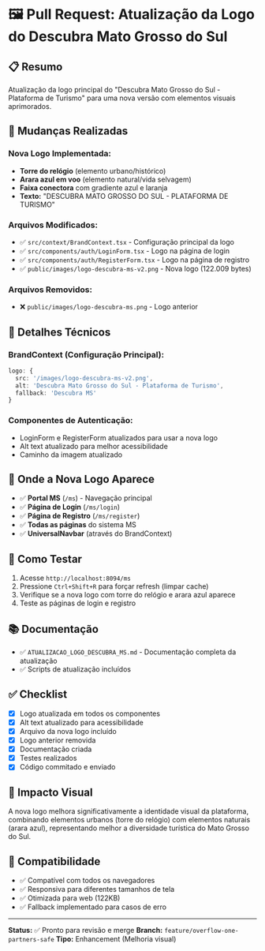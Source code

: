 # 🖼️ Pull Request: Atualização da Logo do Descubra Mato Grosso do Sul

## 📋 Resumo
Atualização da logo principal do "Descubra Mato Grosso do Sul - Plataforma de Turismo" para uma nova versão com elementos visuais aprimorados.

## 🎯 Mudanças Realizadas

### **Nova Logo Implementada:**
- **Torre do relógio** (elemento urbano/histórico)
- **Arara azul em voo** (elemento natural/vida selvagem) 
- **Faixa conectora** com gradiente azul e laranja
- **Texto:** "DESCUBRA MATO GROSSO DO SUL - PLATAFORMA DE TURISMO"

### **Arquivos Modificados:**
- ✅ `src/context/BrandContext.tsx` - Configuração principal da logo
- ✅ `src/components/auth/LoginForm.tsx` - Logo na página de login
- ✅ `src/components/auth/RegisterForm.tsx` - Logo na página de registro
- ✅ `public/images/logo-descubra-ms-v2.png` - Nova logo (122.009 bytes)

### **Arquivos Removidos:**
- ❌ `public/images/logo-descubra-ms.png` - Logo anterior

## 🔧 Detalhes Técnicos

### **BrandContext (Configuração Principal):**
```typescript
logo: {
  src: '/images/logo-descubra-ms-v2.png',
  alt: 'Descubra Mato Grosso do Sul - Plataforma de Turismo',
  fallback: 'Descubra MS'
}
```

### **Componentes de Autenticação:**
- LoginForm e RegisterForm atualizados para usar a nova logo
- Alt text atualizado para melhor acessibilidade
- Caminho da imagem atualizado

## 📍 Onde a Nova Logo Aparece

- ✅ **Portal MS** (`/ms`) - Navegação principal
- ✅ **Página de Login** (`/ms/login`)
- ✅ **Página de Registro** (`/ms/register`)
- ✅ **Todas as páginas** do sistema MS
- ✅ **UniversalNavbar** (através do BrandContext)

## 🧪 Como Testar

1. Acesse `http://localhost:8094/ms`
2. Pressione `Ctrl+Shift+R` para forçar refresh (limpar cache)
3. Verifique se a nova logo com torre do relógio e arara azul aparece
4. Teste as páginas de login e registro

## 📚 Documentação

- ✅ `ATUALIZACAO_LOGO_DESCUBRA_MS.md` - Documentação completa da atualização
- ✅ Scripts de atualização incluídos

## ✅ Checklist

- [x] Logo atualizada em todos os componentes
- [x] Alt text atualizado para acessibilidade
- [x] Arquivo da nova logo incluído
- [x] Logo anterior removida
- [x] Documentação criada
- [x] Testes realizados
- [x] Código commitado e enviado

## 🎨 Impacto Visual

A nova logo melhora significativamente a identidade visual da plataforma, combinando elementos urbanos (torre do relógio) com elementos naturais (arara azul), representando melhor a diversidade turística do Mato Grosso do Sul.

## 🔄 Compatibilidade

- ✅ Compatível com todos os navegadores
- ✅ Responsiva para diferentes tamanhos de tela
- ✅ Otimizada para web (122KB)
- ✅ Fallback implementado para casos de erro

---

**Status:** ✅ Pronto para revisão e merge
**Branch:** `feature/overflow-one-partners-safe`
**Tipo:** Enhancement (Melhoria visual)
